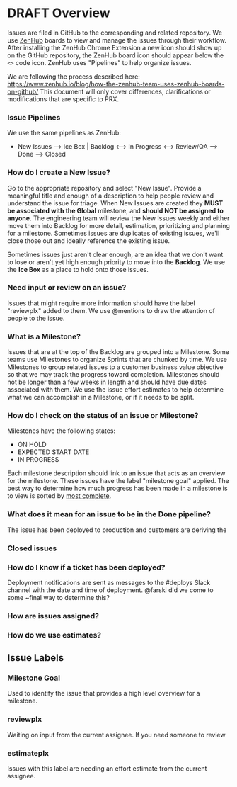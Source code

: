 # DRAFT Overview
Issues are filed in GitHub to the corresponding and related repository. We use [ZenHub](https://www.zenhub.io/) boards to view and manage the issues through their workflow. After installing the ZenHub Chrome Extension a new icon should show up on the GitHub repository, the ZenHub board icon should appear below the `<>` code icon. ZenHub uses "Pipelines" to help organize issues.

We are following the process described here: https://www.zenhub.io/blog/how-the-zenhub-team-uses-zenhub-boards-on-github/ This document will only cover differences, clarifications or modifications that are specific to PRX.

### Issue Pipelines
We use the same pipelines as ZenHub:
* New Issues --> Ice Box | Backlog <--> In Progress <--> Review/QA --> Done --> Closed

### How do I create a New Issue?
Go to the appropriate repository and select "New Issue". Provide a meaningful title and enough of a description to help people review and understand the issue for triage. When New Issues are created they **MUST be associated with the Global** milestone, and **should NOT be assigned to anyone**. The engineering team will review the New Issues weekly and either move them into Backlog for more detail, estimation, prioritizing and planning for a milestone. Sometimes issues are duplicates of existing issues, we'll close those out and ideally reference the existing issue.

Sometimes issues just aren't clear enough, are an idea that we don't want to lose or aren't yet high enough priority to move into the **Backlog**. We use the **Ice Box** as a place to hold onto those issues.

### Need input or review on an issue?
Issues that might require more information should have the label "reviewplx" added to them. We use @mentions to draw the attention of people to the issue. 

### What is a Milestone?
Issues that are at the top of the Backlog are grouped into a Milestone. Some teams use Milestones  to organize Sprints that are chunked by time. We use Milestones to group related issues to a customer business value objective so that we may track the progress toward completion. Milestones should not be longer than a few weeks in length and should have due dates associated with them. We use the issue effort estimates to help determine what we can accomplish in a Milestone, or if it needs to be split.

### How do I check on the status of an issue or Milestone?
Milestones have the following states:
* ON HOLD
* EXPECTED START DATE
* IN PROGRESS

Each milestone description should link to an issue that acts as an overview for the milestone. These issues have the label "milestone goal" applied. The best way to determine how much progress has been made in a milestone is to view is sorted by [most complete](https://github.com/PRX/www.prx.org/milestones?direction=desc&sort=completeness&state=open).

### What does it mean for an issue to be in the Done pipeline?
The issue has been deployed to production and customers are deriving the 

### Closed issues

### How do I know if a ticket has been deployed?
Deployment notifications are sent as messages to the #deploys Slack channel with the date and time of deployment. @farski did we come to some ~final way to determine this?

### How are issues assigned?

### How do we use estimates?

## Issue Labels
### Milestone Goal
Used to identify the issue that provides a high level overview for a milestone.
### reviewplx
Waiting on input from the current assignee. If you need someone to review 
### estimateplx
Issues with this label are needing an effort estimate from the current assignee.